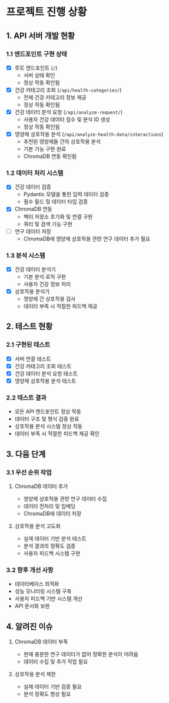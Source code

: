 # 프로젝트 진행 상황

## 1. API 서버 개발 현황

### 1.1 엔드포인트 구현 상태
- [x] 루트 엔드포인트 (`/`)
  - 서버 상태 확인
  - 정상 작동 확인됨
- [x] 건강 카테고리 조회 (`/api/health-categories/`)
  - 전체 건강 카테고리 정보 제공
  - 정상 작동 확인됨
- [x] 건강 데이터 분석 요청 (`/api/analyze-request/`)
  - 사용자 건강 데이터 접수 및 분석 ID 생성
  - 정상 작동 확인됨
- [x] 영양제 상호작용 분석 (`/api/analyze-health-data/interactions`)
  - 추천된 영양제들 간의 상호작용 분석
  - 기본 기능 구현 완료
  - ChromaDB 연동 확인됨

### 1.2 데이터 처리 시스템
- [x] 건강 데이터 검증
  - Pydantic 모델을 통한 입력 데이터 검증
  - 필수 필드 및 데이터 타입 검증
- [x] ChromaDB 연동
  - 벡터 저장소 초기화 및 연결 구현
  - 쿼리 및 검색 기능 구현
- [ ] 연구 데이터 저장
  - ChromaDB에 영양제 상호작용 관련 연구 데이터 추가 필요

### 1.3 분석 시스템
- [x] 건강 데이터 분석기
  - 기본 분석 로직 구현
  - 사용자 건강 정보 처리
- [x] 상호작용 분석기
  - 영양제 간 상호작용 검사
  - 데이터 부족 시 적절한 피드백 제공

## 2. 테스트 현황

### 2.1 구현된 테스트
- [x] 서버 연결 테스트
- [x] 건강 카테고리 조회 테스트
- [x] 건강 데이터 분석 요청 테스트
- [x] 영양제 상호작용 분석 테스트

### 2.2 테스트 결과
- 모든 API 엔드포인트 정상 작동
- 데이터 구조 및 형식 검증 완료
- 상호작용 분석 시스템 정상 작동
- 데이터 부족 시 적절한 피드백 제공 확인

## 3. 다음 단계

### 3.1 우선 순위 작업
1. ChromaDB 데이터 추가
   - 영양제 상호작용 관련 연구 데이터 수집
   - 데이터 전처리 및 임베딩
   - ChromaDB에 데이터 저장

2. 상호작용 분석 고도화
   - 실제 데이터 기반 분석 테스트
   - 분석 결과의 정확도 검증
   - 사용자 피드백 시스템 구현

### 3.2 향후 개선 사항
- 데이터베이스 최적화
- 성능 모니터링 시스템 구축
- 사용자 피드백 기반 시스템 개선
- API 문서화 보완

## 4. 알려진 이슈
1. ChromaDB 데이터 부족
   - 현재 충분한 연구 데이터가 없어 정확한 분석이 어려움
   - 데이터 수집 및 추가 작업 필요

2. 상호작용 분석 제한
   - 실제 데이터 기반 검증 필요
   - 분석 정확도 향상 필요 
